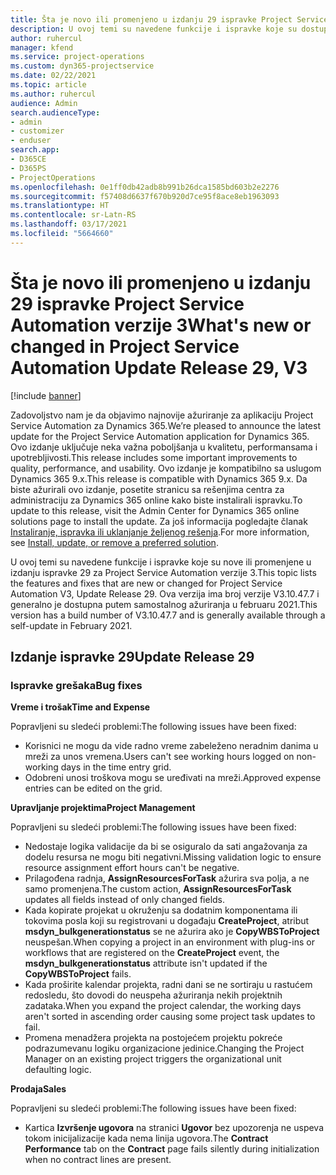 ```yaml
---
title: Šta je novo ili promenjeno u izdanju 29 ispravke Project Service Automation verzije 3
description: U ovoj temi su navedene funkcije i ispravke koje su dostupne u izdanju ispravke 29 za Project Service Automation verzije 3.
author: ruhercul
manager: kfend
ms.service: project-operations
ms.custom: dyn365-projectservice
ms.date: 02/22/2021
ms.topic: article
ms.author: ruhercul
audience: Admin
search.audienceType:
- admin
- customizer
- enduser
search.app:
- D365CE
- D365PS
- ProjectOperations
ms.openlocfilehash: 0e1ff0db42adb8b991b26dca1585bd603b2e2276
ms.sourcegitcommit: f57408d6637f670b920d7ce95f8ace8eb1963093
ms.translationtype: HT
ms.contentlocale: sr-Latn-RS
ms.lasthandoff: 03/17/2021
ms.locfileid: "5664660"
---
```

# <a name="whats-new-or-changed-in-project-service-automation-update-release-29-v3"></a><span data-ttu-id="3ad87-103">Šta je novo ili promenjeno u izdanju 29 ispravke Project Service Automation verzije 3</span><span class="sxs-lookup"><span data-stu-id="3ad87-103">What's new or changed in Project Service Automation Update Release 29, V3</span></span>

[!include [banner](../includes/psa-now-project-operations.md)]

<span data-ttu-id="3ad87-104">Zadovoljstvo nam je da objavimo najnovije ažuriranje za aplikaciju Project Service Automation za Dynamics 365.</span><span class="sxs-lookup"><span data-stu-id="3ad87-104">We’re pleased to announce the latest update for the Project Service Automation application for Dynamics 365.</span></span> <span data-ttu-id="3ad87-105">Ovo izdanje uključuje neka važna poboljšanja u kvalitetu, performansama i upotrebljivosti.</span><span class="sxs-lookup"><span data-stu-id="3ad87-105">This release includes some important improvements to quality, performance, and usability.</span></span> <span data-ttu-id="3ad87-106">Ovo izdanje je kompatibilno sa uslugom Dynamics 365 9.x.</span><span class="sxs-lookup"><span data-stu-id="3ad87-106">This release is compatible with Dynamics 365 9.x.</span></span> <span data-ttu-id="3ad87-107">Da biste ažurirali ovo izdanje, posetite stranicu sa rešenjima centra za administraciju za Dynamics 365 online kako biste instalirali ispravku.</span><span class="sxs-lookup"><span data-stu-id="3ad87-107">To update to this release, visit the Admin Center for Dynamics 365 online solutions page to install the update.</span></span> <span data-ttu-id="3ad87-108">Za još informacija pogledajte članak [Instaliranje, ispravka ili uklanjanje željenog rešenja](https://docs.microsoft.com/power-platform/admin/install-remove-preferred-solution).</span><span class="sxs-lookup"><span data-stu-id="3ad87-108">For more information, see [Install, update, or remove a preferred solution](https://docs.microsoft.com/power-platform/admin/install-remove-preferred-solution).</span></span>

<span data-ttu-id="3ad87-109">U ovoj temi su navedene funkcije i ispravke koje su nove ili promenjene u izdanju ispravke 29 za Project Service Automation verzije 3.</span><span class="sxs-lookup"><span data-stu-id="3ad87-109">This topic lists the features and fixes that are new or changed for Project Service Automation V3, Update Release 29.</span></span> <span data-ttu-id="3ad87-110">Ova verzija ima broj verzije V3.10.47.7 i generalno je dostupna putem samostalnog ažuriranja u februaru 2021.</span><span class="sxs-lookup"><span data-stu-id="3ad87-110">This version has a build number of V3.10.47.7 and is generally available through a self-update in February 2021.</span></span>

## <a name="update-release-29"></a><span data-ttu-id="3ad87-111">Izdanje ispravke 29</span><span class="sxs-lookup"><span data-stu-id="3ad87-111">Update Release 29</span></span>

### <a name="bug-fixes"></a><span data-ttu-id="3ad87-112">Ispravke grešaka</span><span class="sxs-lookup"><span data-stu-id="3ad87-112">Bug fixes</span></span>

<span data-ttu-id="3ad87-113">**Vreme i trošak**</span><span class="sxs-lookup"><span data-stu-id="3ad87-113">**Time and Expense**</span></span>

<span data-ttu-id="3ad87-114">Popravljeni su sledeći problemi:</span><span class="sxs-lookup"><span data-stu-id="3ad87-114">The following issues have been fixed:</span></span>

- <span data-ttu-id="3ad87-115">Korisnici ne mogu da vide radno vreme zabeleženo neradnim danima u mreži za unos vremena.</span><span class="sxs-lookup"><span data-stu-id="3ad87-115">Users can't see working hours logged on non-working days in the time entry grid.</span></span>
- <span data-ttu-id="3ad87-116">Odobreni unosi troškova mogu se uređivati na mreži.</span><span class="sxs-lookup"><span data-stu-id="3ad87-116">Approved expense entries can be edited on the grid.</span></span>

<span data-ttu-id="3ad87-117">**Upravljanje projektima**</span><span class="sxs-lookup"><span data-stu-id="3ad87-117">**Project Management**</span></span>

<span data-ttu-id="3ad87-118">Popravljeni su sledeći problemi:</span><span class="sxs-lookup"><span data-stu-id="3ad87-118">The following issues have been fixed:</span></span>

- <span data-ttu-id="3ad87-119">Nedostaje logika validacije da bi se osiguralo da sati angažovanja za dodelu resursa ne mogu biti negativni.</span><span class="sxs-lookup"><span data-stu-id="3ad87-119">Missing validation logic to ensure resource assignment effort hours can't be negative.</span></span>
- <span data-ttu-id="3ad87-120">Prilagođena radnja, **AssignResourcesForTask** ažurira sva polja, a ne samo promenjena.</span><span class="sxs-lookup"><span data-stu-id="3ad87-120">The custom action, **AssignResourcesForTask** updates all fields instead of only changed fields.</span></span>
- <span data-ttu-id="3ad87-121">Kada kopirate projekat u okruženju sa dodatnim komponentama ili tokovima posla koji su registrovani u događaju **CreateProject**, atribut **msdyn_bulkgenerationstatus** se ne ažurira ako je **CopyWBSToProject** neuspešan.</span><span class="sxs-lookup"><span data-stu-id="3ad87-121">When copying a project in an environment with plug-ins or workflows that are registered on the **CreateProject** event, the **msdyn_bulkgenerationstatus** attribute isn't updated if the **CopyWBSToProject** fails.</span></span>
- <span data-ttu-id="3ad87-122">Kada proširite kalendar projekta, radni dani se ne sortiraju u rastućem redosledu, što dovodi do neuspeha ažuriranja nekih projektnih zadataka.</span><span class="sxs-lookup"><span data-stu-id="3ad87-122">When you expand the project calendar, the working days aren't sorted in ascending order causing some project task updates to fail.</span></span>
- <span data-ttu-id="3ad87-123">Promena menadžera projekta na postojećem projektu pokreće podrazumevanu logiku organizacione jedinice.</span><span class="sxs-lookup"><span data-stu-id="3ad87-123">Changing the Project Manager on an existing project triggers the organizational unit defaulting logic.</span></span>

<span data-ttu-id="3ad87-124">**Prodaja**</span><span class="sxs-lookup"><span data-stu-id="3ad87-124">**Sales**</span></span>

<span data-ttu-id="3ad87-125">Popravljeni su sledeći problemi:</span><span class="sxs-lookup"><span data-stu-id="3ad87-125">The following issues have been fixed:</span></span>

- <span data-ttu-id="3ad87-126">Kartica **Izvršenje ugovora** na stranici **Ugovor** bez upozorenja ne uspeva tokom inicijalizacije kada nema linija ugovora.</span><span class="sxs-lookup"><span data-stu-id="3ad87-126">The **Contract Performance** tab on the **Contract** page fails silently during initialization when no contract lines are present.</span></span>
